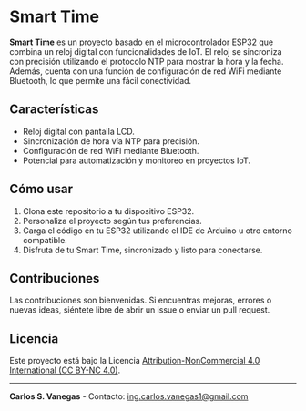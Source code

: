 # Smart Time
**Smart Time** es un proyecto basado en el microcontrolador ESP32 que combina un reloj digital con funcionalidades de IoT. El reloj se sincroniza con precisión utilizando el protocolo NTP para mostrar la hora y la fecha. Además, cuenta con una función de configuración de red WiFi mediante Bluetooth, lo que permite una fácil conectividad.

## Características

- Reloj digital con pantalla LCD.
- Sincronización de hora vía NTP para precisión.
- Configuración de red WiFi mediante Bluetooth.
- Potencial para automatización y monitoreo en proyectos IoT.

## Cómo usar

1. Clona este repositorio a tu dispositivo ESP32.
2. Personaliza el proyecto según tus preferencias.
3. Carga el código en tu ESP32 utilizando el IDE de Arduino u otro entorno compatible.
4. Disfruta de tu Smart Time, sincronizado y listo para conectarse.

## Contribuciones

Las contribuciones son bienvenidas. Si encuentras mejoras, errores o nuevas ideas, siéntete libre de abrir un issue o enviar un pull request.

## Licencia

Este proyecto está bajo la Licencia [Attribution-NonCommercial 4.0 International (CC BY-NC 4.0)](https://creativecommons.org/licenses/by-nc/4.0/deed.es).

---

**Carlos S. Vanegas** - Contacto: [ing.carlos.vanegas1@gmail.com](mailto:ing.carlos.vanegas1@gmail.com)
